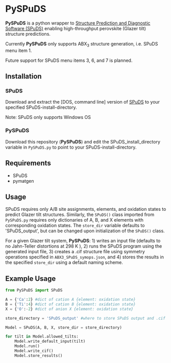 # PySPuDS

**PySPuDS** is a python wrapper to [Structure Prediction and Diagnostic Software (SPuDS)](https://www.unf.edu/~michael.lufaso/spuds/) enabling high-throughput perovskite (Glazer tilt) structure predictions.

Currently **PySPuDS** only supports ABX<sub>3</sub> structure generation, i.e. SPuDS menu item 1. 

Future support for SPuDS menu items 3, 6, and 7 is planned.

## Installation
### SPuDS
Download and extract the [DOS, command line] version of [SPuDS](https://www.unf.edu/~michael.lufaso/spuds/) to your specified SPuDS-install-directory.

Note: SPuDS only supports Windows OS

### PySPuDS
Download this repository (**PySPuDS**) and edit the SPuDS_install_directory variable in ```PySPuDS.py``` to point to your SPuDS-install-directory.

## Requirements
  - SPuDS
  - pymatgen

## Usage
SPuDS requires only A/B site assignments, elements, and oxidation states to predict Glazer tilt structures. Similarly, the ```SPuDS()``` class imported from ```PySPuDS.py``` requires only dictionaries of A, B, and X elements with corresponding oxidation states. The ```store_dir``` variable defaults to 'SPuDS_output', but can be changed upon initialization of the ```SPuDS()``` class.

For a given Glazer tilt system, **PySPuDS**: 1) writes an input file (defaults to no Jahn-Teller distortions at 298 K ), 2) runs the SPuDS program using the generated input file, 3) creates a .cif structure file using symmetry operations specified in ```ABX3_SPuDS_symops.json```, and 4) stores the results in the specified ```store_dir``` using a default naming scheme.

## Example Usage 
```python
from PySPuDS import SPuDS

A = {'Ca':2} #dict of cation A {element: oxidation state}
B = {'Ti':4} #dict of cation B {element: oxidation state}
X = {'O':-2} #dict of anion X {element: oxidation state}

store_directory = 'SPuDS_output' #where to store SPuDS output and .cif files

Model = SPuDS(A, B, X, store_dir = store_directory)

for tilt in Model.allowed_tilts:   
    Model.write_default_input(tilt)
    Model.run()
    Model.write_cif()
    Model.store_results()
```
